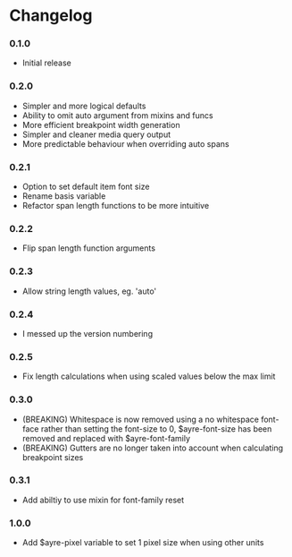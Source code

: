 # Changelog

### 0.1.0

* Initial release

### 0.2.0

* Simpler and more logical defaults
* Ability to omit auto argument from mixins and funcs
* More efficient breakpoint width generation
* Simpler and cleaner media query output
* More predictable behaviour when overriding auto spans

### 0.2.1

* Option to set default item font size
* Rename basis variable
* Refactor span length functions to be more intuitive

### 0.2.2

* Flip span length function arguments

### 0.2.3

* Allow string length values, eg. 'auto'

### 0.2.4

* I messed up the version numbering

### 0.2.5

* Fix length calculations when using scaled values below the max limit

### 0.3.0

* (BREAKING) Whitespace is now removed using a no whitespace font-face rather than setting the font-size to 0, $ayre-font-size has been removed and replaced with $ayre-font-family
* (BREAKING) Gutters are no longer taken into account when calculating breakpoint sizes

### 0.3.1

* Add abiltiy to use mixin for font-family reset

### 1.0.0

* Add $ayre-pixel variable to set 1 pixel size when using other units
